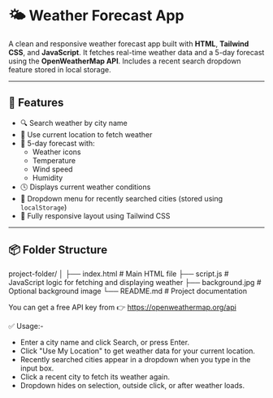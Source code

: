 # 🌤️ Weather Forecast App

A clean and responsive weather forecast app built with **HTML**, **Tailwind CSS**, and **JavaScript**. It fetches real-time weather data and a 5-day forecast using the **OpenWeatherMap API**. Includes a recent search dropdown feature stored in local storage.

---

## 🚀 Features

- 🔍 Search weather by city name
- 📍 Use current location to fetch weather
- 📅 5-day forecast with:
  - Weather icons
  - Temperature
  - Wind speed
  - Humidity
- 🕓 Displays current weather conditions
- 📌 Dropdown menu for recently searched cities (stored using `localStorage`)
- 📱 Fully responsive layout using Tailwind CSS

---

## 📦 Folder Structure

project-folder/
│
├── index.html # Main HTML file
├── script.js # JavaScript logic for fetching and displaying weather
├── background.jpg # Optional background image
└── README.md # Project documentation

You can get a free API key from 👉 https://openweathermap.org/api


✅ Usage:-
- Enter a city name and click Search, or press Enter.
- Click "Use My Location" to get weather data for your current location.
- Recently searched cities appear in a dropdown when you type in the input box.
- Click a recent city to fetch its weather again.
- Dropdown hides on selection, outside click, or after weather loads.